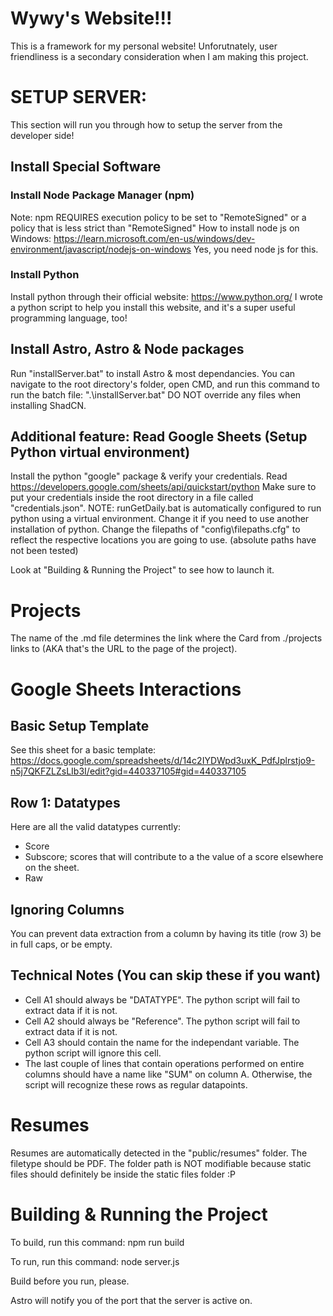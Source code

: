 # Wywy's Website!!!
This is a framework for my personal website! Unforutnately, user friendliness is a secondary consideration when I am making this project.

# SETUP SERVER:
This section will run you through how to setup the server from the developer side!
## Install Special Software
### Install Node Package Manager (npm)
Note: npm REQUIRES execution policy to be set to "RemoteSigned" or a policy that is less strict than "RemoteSigned"
How to install node js on Windows: https://learn.microsoft.com/en-us/windows/dev-environment/javascript/nodejs-on-windows
Yes, you need node js for this.

### Install Python
Install python through their official website: https://www.python.org/
I wrote a python script to help you install this website, and it's a super useful programming language, too!

## Install Astro, Astro & Node packages
Run "installServer.bat" to install Astro & most dependancies.
You can navigate to the root directory's folder, open CMD, and run this command to run the batch file: ".\installServer.bat"
DO NOT override any files when installing ShadCN.

## Additional feature: Read Google Sheets (Setup Python virtual environment)
Install the python "google" package & verify your credentials. Read https://developers.google.com/sheets/api/quickstart/python
Make sure to put your credentials inside the root directory in a file called "credentials.json".
NOTE: runGetDaily.bat is automatically configured to run python using a virtual environment. Change it if you need to use another installation of python.
Change the filepaths of "config\filepaths.cfg" to reflect the respective locations you are going to use. (absolute paths have not been tested)

Look at "Building & Running the Project" to see how to launch it.

# Projects
The name of the .md file determines the link where the Card from ./projects links to (AKA that's the URL to the page of the project).

# Google Sheets Interactions
## Basic Setup Template
See this sheet for a basic template:
https://docs.google.com/spreadsheets/d/14c2IYDWpd3uxK_PdfJplrstjo9-n5j7QKFZLZsLIb3I/edit?gid=440337105#gid=440337105

## Row 1: Datatypes
Here are all the valid datatypes currently:
* Score
* Subscore; scores that will contribute to a the value of a score elsewhere on the sheet.
* Raw

## Ignoring Columns
You can prevent data extraction from a column by having its title (row 3) be in full caps, or be empty.

## Technical Notes (You can skip these if you want)
* Cell A1 should always be "DATATYPE". The python script will fail to extract data if it is not.
* Cell A2 should always be "Reference". The python script will fail to extract data if it is not.
* Cell A3 should contain the name for the independant variable. The python script will ignore this cell.
* The last couple of lines that contain operations performed on entire columns should have a name like "SUM" on column A. Otherwise, the script will recognize these rows as regular datapoints.

# Resumes
Resumes are automatically detected in the "public/resumes" folder. The filetype should be PDF. The folder path is NOT modifiable because static files should definitely be inside the static files folder :P 

# Building & Running the Project
To build, run this command: npm run build

To run, run this command: node server.js

Build before you run, please.

Astro will notify you of the port that the server is active on.